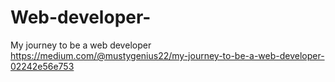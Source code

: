 # Web-developer-
My journey to be a web developer 
https://medium.com/@mustygenius22/my-journey-to-be-a-web-developer-02242e56e753
